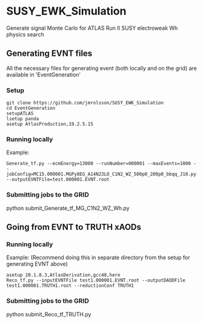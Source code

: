 # SUSY_EWK_Simulation
Generate signal Monte Carlo for ATLAS Run II SUSY electroweak Wh physics search

## Generating EVNT files
All the necessary files for generating event (both locally and on the grid) are available in 'EventGeneration'

### Setup
```
git clone https://github.com/jmrolsson/SUSY_EWK_Simulation
cd EventGeneration
setupATLAS
lsetup panda
asetup AtlasProduction,19.2.5.15
```

### Running locally
Example:
```
Generate_tf.py --ecmEnergy=13000 --runNumber=000001 --maxEvents=1000 --jobConfig=MC15.000001.MGPy8EG_A14N23LO_C1N2_WZ_500p0_200p0_bbqq_J10.py --outputEVNTFile=test.000001.EVNT.root
```

### Submitting jobs to the GRID
python submit_Generate_tf_MG_C1N2_WZ_Wh.py  

## Going from EVNT to TRUTH xAODs

### Running locally
Example:
(Recommend doing this in separate directory from the setup for generating EVNT above)
```
asetup 20.1.8.3,AtlasDerivation,gcc48,here
Reco_tf.py --inputEVNTFile test1.000001.EVNT.root --outputDAODFile test1.000001.TRUTH1.root --reductionConf TRUTH1
```

### Submitting jobs to the GRID
python submit_Reco_tf_TRUTH.py
